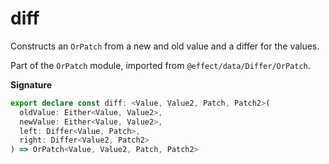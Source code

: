 # diff

Constructs an `OrPatch` from a new and old value and a differ for the
values.

Part of the `OrPatch` module, imported from `@effect/data/Differ/OrPatch`.

**Signature**

```ts
export declare const diff: <Value, Value2, Patch, Patch2>(
  oldValue: Either<Value, Value2>,
  newValue: Either<Value, Value2>,
  left: Differ<Value, Patch>,
  right: Differ<Value2, Patch2>
) => OrPatch<Value, Value2, Patch, Patch2>
```
